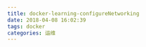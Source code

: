 ```yaml
---
title: docker-learning-configureNetworking
date: 2018-04-08 16:02:39
tags: docker
categories: 运维
---
```

